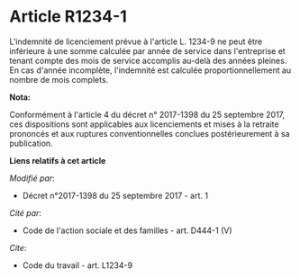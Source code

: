 # Article R1234-1

L'indemnité de licenciement prévue à l'article L. 1234-9 ne peut être inférieure à une somme calculée par année de service
dans l'entreprise et tenant compte des mois de service accomplis au-delà des années pleines. En cas d'année incomplète,
l'indemnité est calculée proportionnellement au nombre de mois complets.

**Nota:**

Conformément à l'article 4 du décret n° 2017-1398 du 25 septembre 2017, ces dispositions sont applicables aux licenciements
et mises à la retraite prononcés et aux ruptures conventionnelles conclues postérieurement à sa publication.

**Liens relatifs à cet article**

_Modifié par_:

  - Décret n°2017-1398 du 25 septembre 2017 - art. 1

_Cité par_:

  - Code de l'action sociale et des familles - art. D444-1 (V)

_Cite_:

  - Code du travail - art. L1234-9
